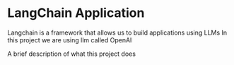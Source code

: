 # LangChain Application

Langchain is a framework that allows us to build applications using LLMs
In this project we are using llm called OpenAI

A brief description of what this project does